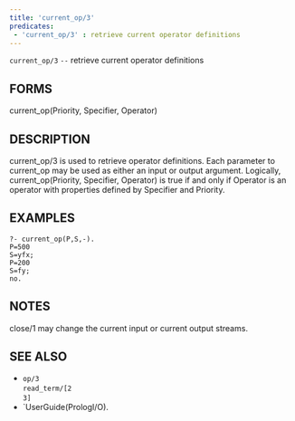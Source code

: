 ```yaml
---
title: 'current_op/3'
predicates:
 - 'current_op/3' : retrieve current operator definitions
---
```

`current_op/3` `--` retrieve current operator definitions


## FORMS

current_op(Priority, Specifier, Operator)


## DESCRIPTION

current_op/3 is used to retrieve operator definitions. Each parameter to current_op may be used as either an input or output argument. Logically, current_op(Priority, Specifier, Operator) is true if and only if Operator is an operator with properties defined by Specifier and Priority.


## EXAMPLES

```
?- current_op(P,S,-).
P=500
S=yfx;
P=200
S=fy;
no.
```


## NOTES

close/1 may change the current input or current output streams.


## SEE ALSO

- `op/3`  
`read_term/[2`  
`3]`
- `UserGuide(PrologI/O).
